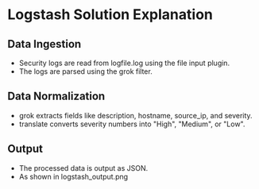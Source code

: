 # Logstash Solution Explanation

## Data Ingestion
- Security logs are read from logfile.log using the file input plugin.
- The logs are parsed using the grok filter.

## Data Normalization
- grok extracts fields like description, hostname, source_ip, and severity.
- translate converts severity numbers into "High", "Medium", or "Low".

## Output
- The processed data is output as JSON.
- As shown in logstash_output.png
